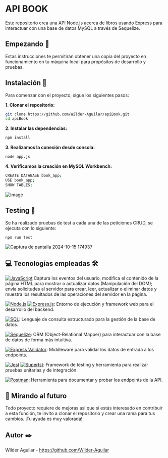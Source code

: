# API BOOK

Este repositorio crea una API Node.js acerca de libros usando Express para interactuar con una base de datos MySQL a través de Sequelize.

## Empezando 🚀

Estas instrucciones te permitirán obtener una copia del proyecto en funcionamiento en tu máquina local para propósitos de desarrollo y pruebas.

## Instalación 🔧

Para comenzar con el proyecto, sigue los siguientes pasos:

**1. Clonar el repositorio:**

```bash
git clone https://github.com/Wilder-Aguilar/apiBook.git
cd apiBook
```

**2. Instalar las dependencias:**

```bash
npm install
```

**3. Realizamos la conexión desde consola:**

```bash
node app.js
```

**4. Verificamos la creación en MySQL Workbench:**

```bash
CREATE DATABASE book_app;
USE book_app;
SHOW TABLES;
```

![image](https://github.com/user-attachments/assets/6480c959-fe7f-4f50-8f32-90deba9ddc2e)

## Testing 🔧

Se ha realizado pruebas de test a cada una de las peticiones CRUD, se ejecuta con lo siguiente:

```bash
npm run test
```

![Captura de pantalla 2024-10-15 174937](https://github.com/user-attachments/assets/a044802e-67ba-41ba-bca3-42d0929f6ca7)

## 💻 Tecnologías empleadas 🛠️

[![JavaScript](https://img.shields.io/badge/JavaScript-yellow?style=for-the-badge&logo=javascript&logoColor=white&labelColor=101010)](https://developer.mozilla.org/es/docs/Web/JavaScript)    Captura los eventos del usuario, modifica el contenido de la página HTML para mostrar o actualizar datos (Manipulación del DOM); envía solicitudes al servidor para crear, leer, actualizar o eliminar datos y muestra los resultados de las operaciones del servidor en la página.

[![Node.js](https://img.shields.io/badge/Node.js-green?style=for-the-badge&logo=node.js&logoColor=white)](https://nodejs.org/) [![Express.js](https://img.shields.io/badge/Express.js-4DB33A?style=for-the-badge&logo=express&logoColor=white)](https://expressjs.com/): Entorno de ejecución y framework web para el desarrollo del backend.

[![SQL](https://img.shields.io/badge/SQL-307DB1?style=for-the-badge&logo=postgresql&logoColor=white)](https://www.postgresql.org/): Lenguaje de consulta estructurado para la gestión de la base de datos.

[![Sequelize](https://img.shields.io/badge/Sequelize-5272B4?style=for-the-badge&logo=sequelize&logoColor=white)](https://sequelize.org/): ORM (Object-Relational Mapper) para interactuar con la base de datos de forma más intuitiva.

[![Express Validator](https://img.shields.io/badge/Express%20Validator-blue?style=for-the-badge&logo=express&logoColor=white)](https://www.npmjs.com/package/express-validator): Middleware para validar los datos de entrada a los endpoints.

[![Jest](https://img.shields.io/badge/Jest-blue?style=for-the-badge&logo=jest&logoColor=white)](https://jestjs.io/) [![Supertst](https://img.shields.io/badge/Supertst-blue?style=for-the-badge&logo=supertest&logoColor=white)](https://supertest.js.org/): Framework de testing y herramienta para realizar pruebas unitarias y de integración.

[![Postman](https://img.shields.io/badge/Postman-F65E1D?style=for-the-badge&logo=postman&logoColor=white)](https://www.postman.com/): Herramienta para documentar y probar los endpoints de la API.

## 🔮 Mirando al futuro

Todo proyecto requiere de mejoras asi que si estás interesado en contribuir a esta función, te invito a clonar el repositorio y crear una rama para tus cambios. ¡Tu ayuda es muy valorada!

## Autor ✒️

Wilder Aguilar - <https://github.com/Wilder-Aguilar>
